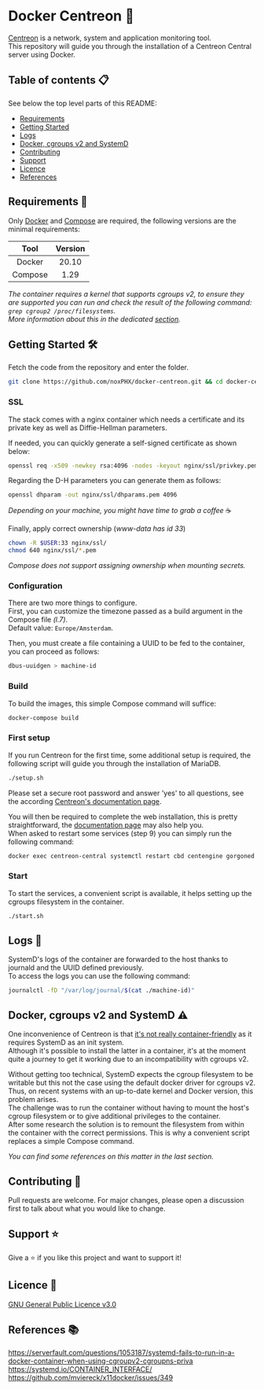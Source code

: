 # Docker Centreon 🐳
[Centreon](https://www.centreon.com/) is a network, system and application monitoring tool.  
This repository will guide you through the installation of a Centreon Central server using Docker.  

## Table of contents 📋
See below the top level parts of this README:

+ [Requirements](#requirements-)
+ [Getting Started](#getting-started-%EF%B8%8F)
+ [Logs](#logs-)
+ [Docker, cgroups v2 and SystemD](#docker-cgroups-v2-and-systemd-%EF%B8%8F)
+ [Contributing](#contributing-)
+ [Support](#support-%EF%B8%8F)
+ [Licence](#licence-)
+ [References](#references-)

## Requirements 🧰
Only [Docker](https://docs.docker.com/get-docker/) and [Compose](https://docs.docker.com/compose/) are required, the following versions are the minimal requirements:

| Tool          | Version |
|:-------------:|:-------:|
| Docker        |  20.10  |
| Compose       |  1.29   |

*The container requires a kernel that supports cgroups v2, to ensure they are supported you can run and check the result of the following command: `grep cgroup2 /proc/filesystems`.*  
*More information about this in the dedicated [section](#docker-cgroups-v2-and-systemd-%EF%B8%8F).*

## Getting Started 🛠️
Fetch the code from the repository and enter the folder.

```bash
git clone https://github.com/noxPHX/docker-centreon.git && cd docker-centreon
```

### SSL
The stack comes with a nginx container which needs a certificate and its private key as well as Diffie-Hellman parameters.

If needed, you can quickly generate a self-signed certificate as shown below:
```bash
openssl req -x509 -newkey rsa:4096 -nodes -keyout nginx/ssl/privkey.pem -out nginx/ssl/fullchain.pem -days 365 -subj '/CN=localhost' -addext "subjectAltName=DNS:pdns.local.intra,DNS:pihole.local.intra,IP:127.0.0.1,IP:0.0.0.0"
```

Regarding the D-H parameters you can generate them as follows:
```bash
openssl dhparam -out nginx/ssl/dhparams.pem 4096
```
*Depending on your machine, you might have time to grab a coffee* ☕

Finally, apply correct ownership (*www-data has id 33*)
```bash
chown -R $USER:33 nginx/ssl/
chmod 640 nginx/ssl/*.pem
```
*Compose does not support assigning ownership when mounting secrets.*

### Configuration
There are two more things to configure.  
First, you can customize the timezone passed as a build argument in the Compose file *(l.7)*.  
Default value: `Europe/Amsterdam`.

Then, you must create a file containing a UUID to be fed to the container, you can proceed as follows: 
```bash
dbus-uuidgen > machine-id
```

### Build
To build the images, this simple Compose command will suffice: 
```bash
docker-compose build
```

### First setup
If you run Centreon for the first time, some additional setup is required, the following script will guide you through the installation of MariaDB.  
```bash
./setup.sh
```
Please set a secure root password and answer 'yes' to all questions, see the according [Centreon's documentation page](https://docs.centreon.com/docs/installation/installation-of-a-central-server/using-packages/#secure-the-database).  

You will then be required to complete the web installation, this is pretty straightforward, the [documentation page](https://docs.centreon.com/docs/installation/web-and-post-installation/#web-installation) may also help you.  
When asked to restart some services (step 9) you can simply run the following command: 
```bash
docker exec centreon-central systemctl restart cbd centengine gorgoned
```

### Start
To start the services, a convenient script is available, it helps setting up the cgroups filesystem in the container.  
```bash
./start.sh
```

## Logs 📝
SystemD's logs of the container are forwarded to the host thanks to journald and the UUID defined previously.  
To access the logs you can use the following command:
```bash
journalctl -fD "/var/log/journal/$(cat ./machine-id)"
```

## Docker, cgroups v2 and SystemD ⚠️
One inconvenience of Centreon is that [it's not really container-friendly](https://github.com/centreon/centreon/issues/6057) as it requires SystemD as an init system.  
Although it's possible to install the latter in a container, it's at the moment quite a journey to get it working due to an incompatibility with cgroups v2.  

Without getting too technical, SystemD expects the cgroup filesystem to be writable but this not the case using the default docker driver for cgroups v2. Thus, on recent systems with an up-to-date kernel and Docker version, this problem arises.  
The challenge was to run the container without having to mount the host's cgroup filesystem or to give additional privileges to the container.  
After some research the solution is to remount the filesystem from within the container with the correct permissions. This is why a convenient script replaces a simple Compose command.  

*You can find some references on this matter in the last section.*

## Contributing 🤝
Pull requests are welcome. For major changes, please open a discussion first to talk about what you would like to change.

## Support ⭐️
Give a ⭐️ if you like this project and want to support it!

## Licence 📃
[GNU General Public Licence v3.0](https://github.com/noxPHX/docker-centreon/blob/main/LICENSE)

## References 📚
https://serverfault.com/questions/1053187/systemd-fails-to-run-in-a-docker-container-when-using-cgroupv2-cgroupns-priva  
https://systemd.io/CONTAINER_INTERFACE/  
https://github.com/mviereck/x11docker/issues/349

